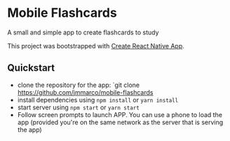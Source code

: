 # Mobile Flashcards
A small and simple app to create flashcards to study

This project was bootstrapped with [Create React Native App](https://github.com/react-community/create-react-native-app).

## Quickstart

- clone the repository for the app:
 `git clone https://github.com/jmmarco/mobile-flashcards
- install dependencies using `npm install` or `yarn install`
- start server using `npm start` or `yarn start`
- Follow screen prompts to launch APP. You can use a phone to load the app (provided you're on the same network as the server that is serving the app)
